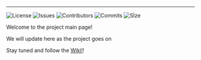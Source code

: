 ***
![License](https://img.shields.io/github/license/akarakoc/SWE574) ![Issues](https://img.shields.io/github/issues/akarakoc/SWE574) ![Contributors](https://img.shields.io/github/contributors/akarakoc/SWE574) ![Commits](https://img.shields.io/github/commit-activity/m/akarakoc/SWE574) ![Sİze](https://img.shields.io/github/languages/code-size/akarakoc/SWE574)

Welcome to the project main page!

We will update here as the project goes on

Stay tuned and follow the [Wiki!](https://github.com/akarakoc/SWE574/wiki)! 
 
